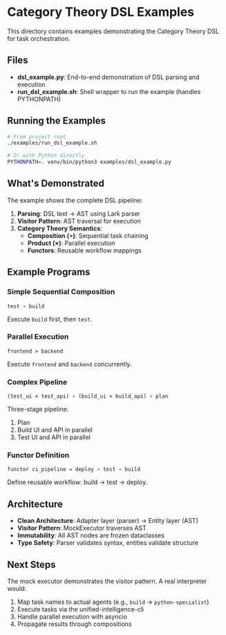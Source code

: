 # Category Theory DSL Examples

This directory contains examples demonstrating the Category Theory DSL for task orchestration.

## Files

- **dsl_example.py**: End-to-end demonstration of DSL parsing and execution
- **run_dsl_example.sh**: Shell wrapper to run the example (handles PYTHONPATH)

## Running the Examples

```bash
# From project root
./examples/run_dsl_example.sh

# Or with Python directly
PYTHONPATH=. venv/bin/python3 examples/dsl_example.py
```

## What's Demonstrated

The example shows the complete DSL pipeline:

1. **Parsing**: DSL text → AST using Lark parser
2. **Visitor Pattern**: AST traversal for execution
3. **Category Theory Semantics**:
   - **Composition (∘)**: Sequential task chaining
   - **Product (×)**: Parallel execution
   - **Functors**: Reusable workflow mappings

## Example Programs

### Simple Sequential Composition
```
test ∘ build
```
Execute `build` first, then `test`.

### Parallel Execution
```
frontend × backend
```
Execute `frontend` and `backend` concurrently.

### Complex Pipeline
```
(test_ui × test_api) ∘ (build_ui × build_api) ∘ plan
```
Three-stage pipeline:
1. Plan
2. Build UI and API in parallel
3. Test UI and API in parallel

### Functor Definition
```
functor ci_pipeline = deploy ∘ test ∘ build
```
Define reusable workflow: build → test → deploy.

## Architecture

- **Clean Architecture**: Adapter layer (parser) → Entity layer (AST)
- **Visitor Pattern**: MockExecutor traverses AST
- **Immutability**: All AST nodes are frozen dataclasses
- **Type Safety**: Parser validates syntax, entities validate structure

## Next Steps

The mock executor demonstrates the visitor pattern. A real interpreter would:
1. Map task names to actual agents (e.g., `build` → `python-specialist`)
2. Execute tasks via the unified-intelligence-cli
3. Handle parallel execution with asyncio
4. Propagate results through compositions
